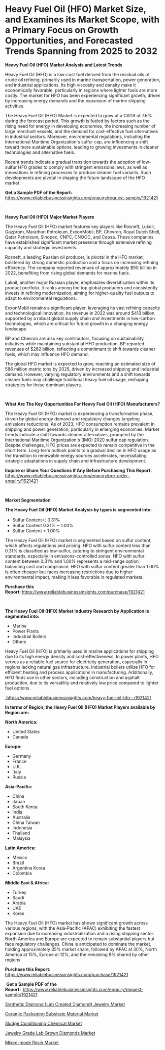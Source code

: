<p><h1>Heavy Fuel Oil (HFO) Market Size, and Examines its Market Scope, with a Primary Focus on Growth Opportunities, and Forecasted Trends Spanning from 2025 to 2032</h1></p><p><strong>Heavy Fuel Oil (HFO) Market Analysis and Latest Trends</strong></p>
<p><p>Heavy Fuel Oil (HFO) is a low-cost fuel derived from the residual oils of crude oil refining, primarily used in marine transportation, power generation, and industrial applications. Its high viscosity and density make it economically favorable, particularly in regions where lighter fuels are more costly. The market for HFO has been experiencing significant growth, driven by increasing energy demands and the expansion of marine shipping activities.</p><p>The Heavy Fuel Oil (HFO) Market is expected to grow at a CAGR of 7.6% during the forecast period. This growth is fueled by factors such as the rising need for energy in developing economies, the increasing number of large merchant vessels, and the demand for cost-effective fuel alternatives in industrial sectors. Moreover, environmental regulations, including the International Maritime Organization's sulfur cap, are influencing a shift toward more sustainable options, leading to growing investments in cleaner technologies and alternative fuels.</p><p>Recent trends indicate a gradual transition towards the adoption of low-sulfur HFO grades to comply with stringent emissions laws, as well as innovations in refining processes to produce cleaner fuel variants. Such developments are pivotal in shaping the future landscape of the HFO market.</p></p>
<p><strong>Get a Sample PDF of the Report:&nbsp;</strong> <a href="https://www.reliablebusinessinsights.com/enquiry/request-sample/1921421?utm_campaign=75&utm_medium=2&utm_source=Github&utm_content=ia&utm_term=04022025&utm_id=heavy-fuel-oil-hfo">https://www.reliablebusinessinsights.com/enquiry/request-sample/1921421</a></p>
<p>&nbsp;</p>
<p><strong>Heavy Fuel Oil (HFO) Major Market Players</strong></p>
<p><p>The Heavy Fuel Oil (HFO) market features key players like Rosneft, Lukoil, Gazprom, Marathon Petroleum, ExxonMobil, BP, Chevron, Royal Dutch Shell, Qatar Petroleum, Sinopec, CNPC, CNOOC, and Cepsa. These companies have established significant market presence through extensive refining capacity and strategic investments.</p><p>Rosneft, a leading Russian oil producer, is pivotal in the HFO market, bolstered by strong domestic production and a focus on increasing refining efficiency. The company reported revenues of approximately $90 billion in 2022, benefiting from rising global demands for marine fuels. </p><p>Lukoil, another major Russian player, emphasizes diversification within its product portfolio. It ranks among the top global producers and consistently invests in refining modernization, aiming for higher-quality fuel outputs to adapt to environmental regulations. </p><p>ExxonMobil remains a significant player, leveraging its vast refining capacity and technological innovation. Its revenue in 2022 was around $413 billion, supported by a robust global supply chain and investments in low-carbon technologies, which are critical for future growth in a changing energy landscape.</p><p>BP and Chevron are also key contributors, focusing on sustainability initiatives while maintaining substantial HFO production. BP reported revenues of $282 billion, reflecting a commitment to shift towards cleaner fuels, which may influence HFO demand.</p><p>The global HFO market is expected to grow, reaching an estimated size of 586 million metric tons by 2025, driven by increased shipping and industrial demand. However, varying regulatory environments and a shift towards cleaner fuels may challenge traditional heavy fuel oil usage, reshaping strategies for these dominant players.</p></p>
<p>&nbsp;</p>
<p><strong>What Are The Key Opportunities For Heavy Fuel Oil (HFO) Manufacturers?</strong></p>
<p><p>The Heavy Fuel Oil (HFO) market is experiencing a transformative phase, driven by global energy demand and regulatory changes targeting emissions reductions. As of 2023, HFO consumption remains prevalent in shipping and power generation, particularly in emerging economies. Market trends indicate a shift towards cleaner alternatives, prompted by the International Maritime Organization's (IMO) 2020 sulfur cap regulation. Despite challenges, HFO prices are expected to remain competitive in the short term. Long-term outlook points to a gradual decline in HFO usage as the transition to renewable energy sources accelerates, necessitating strategic adaptations in supply chain and infrastructure development.</p></p>
<p><strong>Inquire or Share Your Questions If Any Before Purchasing This Report:</strong> <a href="https://www.reliablebusinessinsights.com/enquiry/pre-order-enquiry/1921421?utm_campaign=75&utm_medium=2&utm_source=Github&utm_content=ia&utm_term=04022025&utm_id=heavy-fuel-oil-hfo">https://www.reliablebusinessinsights.com/enquiry/pre-order-enquiry/1921421</a></p>
<p>&nbsp;</p>
<p><strong>Market Segmentation</strong></p>
<p><strong>The Heavy Fuel Oil (HFO) Market Analysis by types is segmented into:</strong></p>
<p><ul><li>Sulfur Content＜ 0.31%</li><li>Sulfur Content 0.31% ~ 1.00%</li><li>Sulfur Content > 1.00%</li></ul></p>
<p><p>The Heavy Fuel Oil (HFO) market is segmented based on sulfur content, which affects regulations and pricing. HFO with sulfur content less than 0.31% is classified as low-sulfur, catering to stringent environmental standards, especially in emissions-controlled zones. HFO with sulfur content between 0.31% and 1.00% represents a mid-range option, balancing cost and compliance. HFO with sulfur content greater than 1.00% is often cheaper but faces increasing restrictions due to higher environmental impact, making it less favorable in regulated markets.</p></p>
<p><strong>Purchase this Report:&nbsp;</strong><a href="https://www.reliablebusinessinsights.com/purchase/1921421?utm_campaign=75&utm_medium=2&utm_source=Github&utm_content=ia&utm_term=04022025&utm_id=heavy-fuel-oil-hfo">https://www.reliablebusinessinsights.com/purchase/1921421</a></p>
<p>&nbsp;</p>
<p><strong>The Heavy Fuel Oil (HFO) Market Industry Research by Application is segmented into:</strong></p>
<p><ul><li>Marine</li><li>Power Plants</li><li>Industrial Boilers</li><li>Others</li></ul></p>
<p><p>Heavy Fuel Oil (HFO) is primarily used in marine applications for shipping due to its high energy density and cost-effectiveness. In power plants, HFO serves as a reliable fuel source for electricity generation, especially in regions lacking natural gas infrastructure. Industrial boilers utilize HFO for efficient heating and process applications in manufacturing. Additionally, HFO finds use in other sectors, including construction and asphalt production, due to its versatility and relatively low price compared to lighter fuel options.</p></p>
<p><a href="https://www.reliablebusinessinsights.com/heavy-fuel-oil-hfo--r1921421?utm_campaign=75&utm_medium=2&utm_source=Github&utm_content=ia&utm_term=04022025&utm_id=heavy-fuel-oil-hfo">&nbsp;https://www.reliablebusinessinsights.com/heavy-fuel-oil-hfo--r1921421</a></p>
<p><strong>In terms of Region, the Heavy Fuel Oil (HFO) Market Players available by Region are:</strong></p>
<p>
    <p> <strong> North America: </strong>
        <ul>
            <li>United States</li>
            <li>Canada</li>
        </ul>
        </p> 
    <p> <strong> Europe: </strong>
        <ul>
            <li>Germany</li>
            <li>France</li>
            <li>U.K.</li>
            <li>Italy</li>
            <li>Russia</li>
        </ul>
        </p> 
    <p> <strong> Asia-Pacific: </strong>
        <ul>
            <li>China</li>
            <li>Japan</li>
            <li>South Korea</li>
            <li>India</li>
            <li>Australia</li>
            <li>China Taiwan</li>
            <li>Indonesia</li>
            <li>Thailand</li>
            <li>Malaysia</li>
        </ul>
        </p> 
    <p> <strong> Latin America: </strong>
        <ul>
            <li>Mexico</li>
            <li>Brazil</li>
            <li>Argentina Korea</li>
            <li>Colombia</li>
        </ul>
        </p> 
    <p> <strong> Middle East & Africa: </strong>
        <ul>
            <li>Turkey</li>
            <li>Saudi</li>
            <li>Arabia</li>
            <li>UAE</li>
            <li>Korea</li>
        </ul>
    </p>
    </p>
<p><p>The Heavy Fuel Oil (HFO) market has shown significant growth across various regions, with the Asia-Pacific (APAC) exhibiting the fastest expansion due to increasing industrialization and a rising shipping sector. North America and Europe are expected to remain substantial players but face regulatory challenges. China is anticipated to dominate the market, holding approximately 35% market share, followed by APAC at 30%, North America at 15%, Europe at 12%, and the remaining 8% shared by other regions.</p></p>
<p><strong>Purchase this Report: </strong><a href="https://www.reliablebusinessinsights.com/purchase/1921421?utm_campaign=75&utm_medium=2&utm_source=Github&utm_content=ia&utm_term=04022025&utm_id=heavy-fuel-oil-hfo">https://www.reliablebusinessinsights.com/purchase/1921421</a></p>
<p>&nbsp;<strong>Get a Sample PDF of the Report:&nbsp;&nbsp;</strong><a href="https://www.reliablebusinessinsights.com/enquiry/request-sample/1921421?utm_campaign=75&utm_medium=2&utm_source=Github&utm_content=ia&utm_term=04022025&utm_id=heavy-fuel-oil-hfo">https://www.reliablebusinessinsights.com/enquiry/request-sample/1921421</a></p>
<p><strong></strong></p>
<p><p><a href="https://github.com/viipposahko25/Market-Research-Report-List-1/blob/main/synthetic-diamond-lab-created-diamond-jewelry-market.md?utm_campaign=75&utm_medium=2&utm_source=Github&utm_content=ia&utm_term=04022025&utm_id=heavy-fuel-oil-hfo">Synthetic Diamond (Lab Created Diamond) Jewelry Market</a></p><p><a href="https://github.com/vioarapoyil/Market-Research-Report-List-1/blob/main/ceramic-packaging-substrate-material-market.md?utm_campaign=75&utm_medium=2&utm_source=Github&utm_content=ia&utm_term=04022025&utm_id=heavy-fuel-oil-hfo">Ceramic Packaging Substrate Material Market</a></p><p><a href="https://github.com/zupankocka/Market-Research-Report-List-1/blob/main/sludge-conditioning-chemical-market.md?utm_campaign=75&utm_medium=2&utm_source=Github&utm_content=ia&utm_term=04022025&utm_id=heavy-fuel-oil-hfo">Sludge Conditioning Chemical Market</a></p><p><a href="https://github.com/howdlecirone/Market-Research-Report-List-1/blob/main/jewelry-grade-lab-grown-diamonds-market.md?utm_campaign=75&utm_medium=2&utm_source=Github&utm_content=ia&utm_term=04022025&utm_id=heavy-fuel-oil-hfo">Jewelry Grade Lab Grown Diamonds Market</a></p><p><a href="https://github.com/crooneinis80/Market-Research-Report-List-1/blob/main/mixed-mode-resin-market.md?utm_campaign=75&utm_medium=2&utm_source=Github&utm_content=ia&utm_term=04022025&utm_id=heavy-fuel-oil-hfo">Mixed-mode Resin Market</a></p></p>